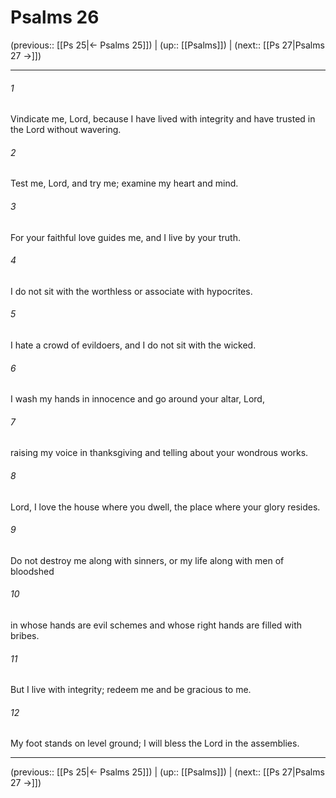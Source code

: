 # Psalms 26

(previous:: [[Ps 25|← Psalms 25]]) | (up:: [[Psalms]]) | (next:: [[Ps 27|Psalms 27 →]])

***


###### 1 
Vindicate me, Lord, because I have lived with integrity and have trusted in the Lord without wavering. 

###### 2 
Test me, Lord, and try me; examine my heart and mind. 

###### 3 
For your faithful love guides me, and I live by your truth. 

###### 4 
I do not sit with the worthless or associate with hypocrites. 

###### 5 
I hate a crowd of evildoers, and I do not sit with the wicked. 

###### 6 
I wash my hands in innocence and go around your altar, Lord, 

###### 7 
raising my voice in thanksgiving and telling about your wondrous works. 

###### 8 
Lord, I love the house where you dwell, the place where your glory resides. 

###### 9 
Do not destroy me along with sinners, or my life along with men of bloodshed 

###### 10 
in whose hands are evil schemes and whose right hands are filled with bribes. 

###### 11 
But I live with integrity; redeem me and be gracious to me. 

###### 12 
My foot stands on level ground; I will bless the Lord in the assemblies.

***

(previous:: [[Ps 25|← Psalms 25]]) | (up:: [[Psalms]]) | (next:: [[Ps 27|Psalms 27 →]])
